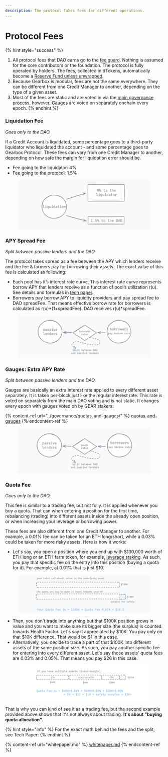 ```yaml
---
description: The protocol takes fees for different operations.
---
```


# Protocol Fees

{% hint style="success" %}
1. All protocol fees that DAO earns go to the [fee guard](../governance/setup/guards-multisigs.md#fee-temporary-guard-5-10). Nothing is assumed for the core contributors or the foundation. The protocol is fully operated by holders. The fees, collected in dTokens, automatically become a [Reserve Fund unless unwrapped](liquidations/insurance-fund.md).
2. Because Gearbox is modular, fees are not the same everywhere. They can be different from one Credit Manager to another, depending on the type of a given asset.
3. Most of the fees are static and are voted in via the [main governance process](../governance/setup/), however, [Gauges](../governance/quotas-and-gauges/) are voted on separately onchain every epoch.
{% endhint %}

### **Liquidation Fee**

_Goes only to the DAO._

If a Credit Account is liquidated, some percentage goes to a third-party liquidator who liquidated the account - and some percentage goes to Gearbox Protocol. These fees can vary from one Credit Manager to another, depending on how safe the margin for liquidation error should be.

* Fee going to the liquidator: 4%
* Fee going to the protocol: 1.5%

<figure><img src="../.gitbook/assets/Screenshot 2023-12-08 at 11.40.56.png" alt=""><figcaption></figcaption></figure>

### APY Spread Fee

_Split between passive lenders and the DAO._

The protocol takes spread as a fee between the APY which lenders receive and the fee & farmers pay for borrowing their assets. The exact value of this fee is calculated as following:

* Each pool has it’s interest rate curve. This interest rate curve represents borrow APY that lenders receive as a function of pool’s utilization r(u). See details and formulas in [tech paper](whitepaper.md).
* Borrowers pay borrow APY to liquidity providers and pay spread fee to DAO spreadFee. That means effective borrow rate for borrowers is calculated as r(u)\*(1+spreadFee). DAO receives r(u)\*spreadFee.

<figure><img src="../.gitbook/assets/Screenshot 2023-12-08 at 11.51.40.png" alt=""><figcaption></figcaption></figure>

### Gauges: Extra APY Rate

_Split between passive lenders and the DAO._

Gauges are basically an extra interest rate applied to every different asset separately. It is taken per-block just like the regular interest rate. This rate is voted on separately from the main DAO voting and is not static. It changes every epoch with gauges voted on by GEAR stakers:

{% content-ref url="../governance/quotas-and-gauges/" %}
[quotas-and-gauges](../governance/quotas-and-gauges/)
{% endcontent-ref %}

<figure><img src="../.gitbook/assets/Screenshot 2023-12-08 at 12.11.26.png" alt=""><figcaption></figcaption></figure>

### Quota Fee

_Goes only to the DAO._

This fee is similar to a trading fee, but not fully. It is applied whenever you buy a quota. That can when entering a position for the first time, rebalancing (trading) into different assets inside the already open position, or when increasing your leverage or borrowing power.&#x20;

These fees are also different from one Credit Manager to another. For example, a 0.01% fee can be taken for an ETH long/short, while a 0.03% could be taken for more risky assets. Here is how it works:

* Let's say, you open a position where you end up with $100,000 worth of ETH long or an ETH farm token, for example, [leverage staking](../traders-and-farmers/strategies/leveraged-liquid-staking.md). As such, you pay that specific fee on the entry into this position (buying a quota for it). For example, at 0.01% that is just $10.

<figure><img src="../.gitbook/assets/Screenshot 2023-12-08 at 12.00.12.png" alt=""><figcaption></figcaption></figure>

* Then, you don't trade into anything but that $100K position grows in value and you want to make sure its bigger size (the surplus) is counted towards Health Factor. Let's say it appreciated by $10K. You pay only on that $10K difference. That would be $1 in this case.
* Alternatively, you decide to trade a part of that $100K into different assets of the same position size. As such, you pay another specific fee for entering into every different asset. Let's say those assets' quota fees are 0.03% and 0.05%. That means you pay $26 in this case.

<figure><img src="../.gitbook/assets/Screenshot 2024-01-02 at 11.14.23.png" alt=""><figcaption></figcaption></figure>

That is why you can kind of see it as a trading fee, but the second example provided above shows that it's not always about trading. **It's about "buying quota allocation".**

{% hint style="info" %}
For the exact math behind the fees and the split, see Tech Paper:
{% endhint %}

{% content-ref url="whitepaper.md" %}
[whitepaper.md](whitepaper.md)
{% endcontent-ref %}
